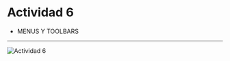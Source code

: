 # Actividad 6
- MENUS Y TOOLBARS
---
![Actividad 6](https://github.com/user-attachments/assets/f695bc19-f8b8-4576-a204-0ee9fb198fe7)
